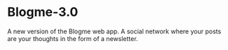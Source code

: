 # Blogme-3.0
A new version of the Blogme web app. A social network where your posts are your thoughts in the form of a newsletter.
